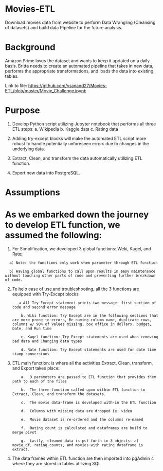 # Movies-ETL
Download movies data from website to perform Data Wrangling (Cleansing of datasets) and build data Pipeline for the future analysis.  

# Background
Amazon Prime loves the dataset and wants to keep it updated on a daily basis. Britta needs to create an automated pipeline that takes in new data, performs the appropriate transformations, and loads the data into existing tables.

Link to file: https://github.com/vsanand27/Movies-ETL/blob/master/Movie_Challenge.ipynb

# Purpose
1)	Develop Python script utilizing Jupyter notebook that performs all three ETL steps: 
      a.	Wikipedia
      b.	Kaggle data
      c.	Rating data

2)	Adding try-except blocks will make the automated ETL script more robust to handle potentially unforeseen errors due to changes in the underlying data.

3)	Extract, Clean, and transform the data automatically utilizing ETL function.

4)	Export new data into PostgreSQL.

# Assumptions

# As we embarked down the journey to develop ETL function, we assumed the following:

  1)	For Simplification, we developed 3 global functions: Weki, Kagel, and Rate: 
  
      a) Note: the functions only work when parameter through ETL function
      
      b) Having global functions to call upon results in easy maintenance without touching other parts of code and preventing further breakdown of code.


2)	To help ease of use and troubleshooting, all the 3 functions are equipped with Try-Except blocks
 
           a All Try Except statement prints two message: first section of code and second error message  

            b. Wiki function: Try Except are in the following sections that are more prone to errors, Re-naming column name, duplicate rows, columns w/ 90% of values missing, box office in dollars, budget, Date, and Run time

            c. Kagel function: Try Except statements are used when removing bad data and Changing data types

            d. Rate function: Try Except statements are used for date time stamp conversions
  
3)	ETL main function: is where all the activities Extract, Clean, transform, and Export takes place:

            a.	3 parameters are passed to ETL function that provides them path to each of the files
            
            b.	The three function called upon within ETL function to  Extract, Clean, and transform the datasets.  
            
            c.	The movie data-frame is developed with-in the ETL function
            
            d.	Columns with missing data are dropped ie. video
            
            e.	Movie dataset is re-ordered and the columns re-named
            
            f.	Rating count is calculated and dataframes are build to merge pivot
            
            g.	Lastly, cleaned data is put forth in 3 objects: a) movie_df, rating_counts, and movies with rating dataframe is extract.

4)	The data frames within ETL function are then imported into pgAdmin 4 where they are stored in tables utilizing SQL


